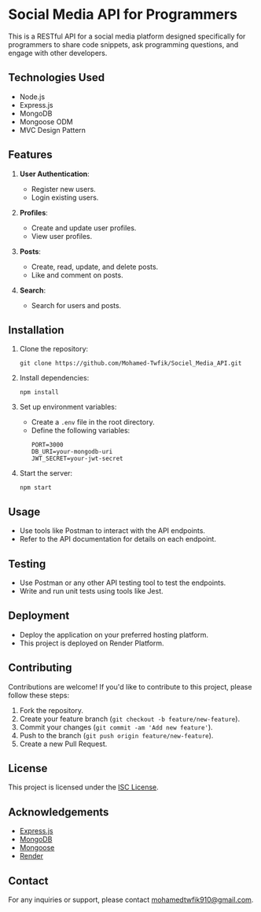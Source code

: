 # Social Media API for Programmers

This is a RESTful API for a social media platform designed specifically for programmers to share code snippets, ask programming questions, and engage with other developers.

## Technologies Used

- Node.js
- Express.js
- MongoDB
- Mongoose ODM
- MVC Design Pattern

## Features

1. **User Authentication**:
   - Register new users.
   - Login existing users.

2. **Profiles**:
   - Create and update user profiles.
   - View user profiles.

3. **Posts**:
   - Create, read, update, and delete posts.
   - Like and comment on posts.

4. **Search**:
   - Search for users and posts.

## Installation

1. Clone the repository:
    ```
    git clone https://github.com/Mohamed-Twfik/Sociel_Media_API.git
    ```

2. Install dependencies:
    ```
    npm install
    ```

3. Set up environment variables:
   - Create a `.env` file in the root directory.
   - Define the following variables:
      ```
      PORT=3000
      DB_URI=your-mongodb-uri
      JWT_SECRET=your-jwt-secret
      ```

4. Start the server:
    ```
    npm start
    ```

## Usage

- Use tools like Postman to interact with the API endpoints.
- Refer to the API documentation for details on each endpoint.
<!-- 
## API Documentation

[Link to API documentation] -->

## Testing

- Use Postman or any other API testing tool to test the endpoints.
- Write and run unit tests using tools like Jest.

## Deployment

- Deploy the application on your preferred hosting platform.
- This project is deployed on Render Platform.

## Contributing

Contributions are welcome! If you'd like to contribute to this project, please follow these steps:

1. Fork the repository.
2. Create your feature branch (`git checkout -b feature/new-feature`).
3. Commit your changes (`git commit -am 'Add new feature'`).
4. Push to the branch (`git push origin feature/new-feature`).
5. Create a new Pull Request.


## License

This project is licensed under the [ISC License](LICENSE).

## Acknowledgements

- [Express.js](https://expressjs.com/)
- [MongoDB](https://www.mongodb.com/)
- [Mongoose](https://mongoosejs.com/)
- [Render](https://render.com/)

## Contact

For any inquiries or support, please contact mohamedtwfik910@gmail.com.